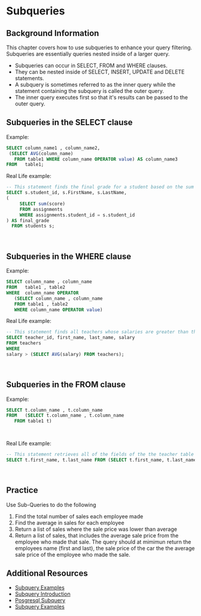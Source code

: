 # Subqueries

## Background Information
This chapter covers how to use subqueries to enhance your query filtering.  Subqueries are essentially queries nested inside of a larger query.

- Subqueries can occur in SELECT, FROM and WHERE clauses.
- They can be nested inside of SELECT, INSERT, UPDATE and DELETE statements.
- A subquery is sometimes referred to as the inner query while the statement containing the subquery is called the outer query.
- The inner query executes first so that it's results can be passed to the outer query.


## Subqueries in the SELECT clause

Example:

```sql
SELECT column_name1 , column_name2,
 (SELECT AVG(column_name) 
   FROM table1 WHERE column_name OPERATOR value) AS column_name3 
FROM   table1;
```

Real Life example:
```sql
-- This statement finds the final grade for a student based on the sum of their assignment scores.
SELECT s.student_id, s.FirstName, s.LastName, 
(
     SELECT sum(score)
     FROM assignments
     WHERE assignments.student_id = s.student_id
) AS final_grade 
  FROM students s; 
```

<br>

## Subqueries in the WHERE clause

Example:

```sql
SELECT column_name , column_name
FROM   table1 , table2
WHERE  column_name OPERATOR
   (SELECT column_name , column_name
   FROM table1 , table2 
   WHERE column_name OPERATOR value)
```

Real Life example:
```sql
-- This statement finds all teachers whose salaries are greater than the average salary of all teachers.
SELECT teacher_id, first_name, last_name, salary
FROM teachers
WHERE
salary > (SELECT AVG(salary) FROM teachers);
```

<br>


## Subqueries in the FROM clause

Example:

```sql
SELECT t.column_name , t.column_name
FROM   (SELECT t.column_name , t.column_name
   FROM table1 t)

   
```

Real Life example:
```sql
-- This statement retrieves all of the fields of the the teacher table with the use of a subquery in the FROM clause.
SELECT t.first_name, t.last_name FROM (SELECT t.first_name, t.last_name FROM teachers t);
```

<br>

## Practice 
Use Sub-Queries to do the following

1. Find the total number of sales each employee made
1. Find the average in sales for each employee
1. Return a list of sales where the sale price was lower than average
1. Return a list of sales, that includes the average sale price from the employee who made that sale.  The query should at mimimun return the employees name (first and last), the sale price of the car the the average sale price of the employee who made the sale.



## Additional Resources

- [Subquery Examples](https://www.youtube.com/watch?v=GpC0XyiJPEo)
- [Subquery Introduction](https://w3resource.com/PostgreSQL/postgresql-subqueries.php)
- [Posgresql Subquery](https://www.postgresqltutorial.com/postgresql-subquery/)
- [Subquery Examples](https://learnsql.com/blog/sql-subquery-examples/)
